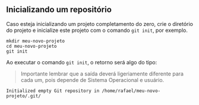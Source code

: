 ## Inicializando um repositório

Caso esteja inicializando um projeto completamento do zero, crie o diretório do projeto e inicialize este projeto com o comando `git init`, por exemplo.

```
mkdir meu-novo-projeto
cd meu-novo-projeto
git init
```

Ao executar o comando `git init`, o retorno será algo do tipo:

> Importante lembrar que a saída deverá ligeriamente diferente para cada um, pois depende de Sistema Operacional e usuário.

```
Initialized empty Git repository in /home/rafael/meu-novo-projeto/.git/
```